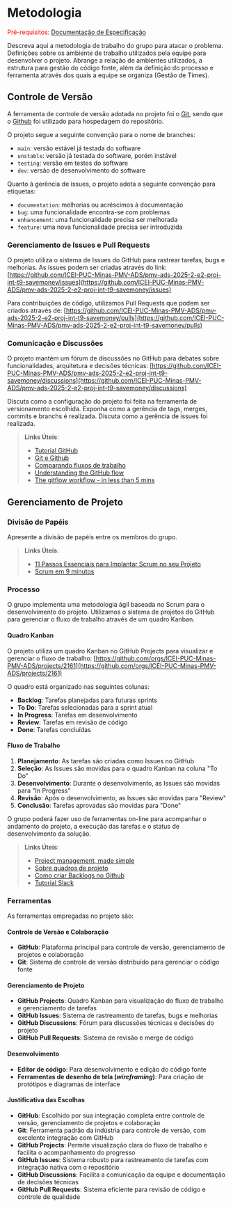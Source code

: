 
# Metodologia

<span style="color:red">Pré-requisitos: <a href="2-Especificação do Projeto.md"> Documentação de Especificação</a></span>

Descreva aqui a metodologia de trabalho do grupo para atacar o problema. Definições sobre os ambiente de trabalho utilizados pela  equipe para desenvolver o projeto. Abrange a relação de ambientes utilizados, a estrutura para gestão do código fonte, além da definição do processo e ferramenta através dos quais a equipe se organiza (Gestão de Times).

## Controle de Versão

A ferramenta de controle de versão adotada no projeto foi o
[Git](https://git-scm.com/), sendo que o [Github](https://github.com)
foi utilizado para hospedagem do repositório.

O projeto segue a seguinte convenção para o nome de branches:

- `main`: versão estável já testada do software
- `unstable`: versão já testada do software, porém instável
- `testing`: versão em testes do software
- `dev`: versão de desenvolvimento do software

Quanto à gerência de issues, o projeto adota a seguinte convenção para
etiquetas:

- `documentation`: melhorias ou acréscimos à documentação
- `bug`: uma funcionalidade encontra-se com problemas
- `enhancement`: uma funcionalidade precisa ser melhorada
- `feature`: uma nova funcionalidade precisa ser introduzida

### Gerenciamento de Issues e Pull Requests

O projeto utiliza o sistema de Issues do GitHub para rastrear tarefas, bugs e melhorias. As issues podem ser criadas através do link: [https://github.com/ICEI-PUC-Minas-PMV-ADS/pmv-ads-2025-2-e2-proj-int-t9-savemoney/issues](https://github.com/ICEI-PUC-Minas-PMV-ADS/pmv-ads-2025-2-e2-proj-int-t9-savemoney/issues)

Para contribuições de código, utilizamos Pull Requests que podem ser criados através de: [https://github.com/ICEI-PUC-Minas-PMV-ADS/pmv-ads-2025-2-e2-proj-int-t9-savemoney/pulls](https://github.com/ICEI-PUC-Minas-PMV-ADS/pmv-ads-2025-2-e2-proj-int-t9-savemoney/pulls)

### Comunicação e Discussões

O projeto mantém um fórum de discussões no GitHub para debates sobre funcionalidades, arquitetura e decisões técnicas: [https://github.com/ICEI-PUC-Minas-PMV-ADS/pmv-ads-2025-2-e2-proj-int-t9-savemoney/discussions](https://github.com/ICEI-PUC-Minas-PMV-ADS/pmv-ads-2025-2-e2-proj-int-t9-savemoney/discussions)

Discuta como a configuração do projeto foi feita na ferramenta de versionamento escolhida. Exponha como a gerência de tags, merges, commits e branchs é realizada. Discuta como a gerência de issues foi realizada.

> **Links Úteis**:
> - [Tutorial GitHub](https://guides.github.com/activities/hello-world/)
> - [Git e Github](https://www.youtube.com/playlist?list=PLHz_AreHm4dm7ZULPAmadvNhH6vk9oNZA)
>  - [Comparando fluxos de trabalho](https://www.atlassian.com/br/git/tutorials/comparing-workflows)
> - [Understanding the GitHub flow](https://guides.github.com/introduction/flow/)
> - [The gitflow workflow - in less than 5 mins](https://www.youtube.com/watch?v=1SXpE08hvGs)

## Gerenciamento de Projeto

### Divisão de Papéis

Apresente a divisão de papéis entre os membros do grupo.

> **Links Úteis**:
> - [11 Passos Essenciais para Implantar Scrum no seu 
> Projeto](https://mindmaster.com.br/scrum-11-passos/)
> - [Scrum em 9 minutos](https://www.youtube.com/watch?v=XfvQWnRgxG0)

### Processo

O grupo implementa uma metodologia ágil baseada no Scrum para o desenvolvimento do projeto. Utilizamos o sistema de projetos do GitHub para gerenciar o fluxo de trabalho através de um quadro Kanban.

#### Quadro Kanban

O projeto utiliza um quadro Kanban no GitHub Projects para visualizar e gerenciar o fluxo de trabalho: [https://github.com/orgs/ICEI-PUC-Minas-PMV-ADS/projects/2161](https://github.com/orgs/ICEI-PUC-Minas-PMV-ADS/projects/2161)

O quadro está organizado nas seguintes colunas:
- **Backlog**: Tarefas planejadas para futuras sprints
- **To Do**: Tarefas selecionadas para a sprint atual
- **In Progress**: Tarefas em desenvolvimento
- **Review**: Tarefas em revisão de código
- **Done**: Tarefas concluídas

#### Fluxo de Trabalho

1. **Planejamento**: As tarefas são criadas como Issues no GitHub
2. **Seleção**: As Issues são movidas para o quadro Kanban na coluna "To Do"
3. **Desenvolvimento**: Durante o desenvolvimento, as Issues são movidas para "In Progress"
4. **Revisão**: Após o desenvolvimento, as Issues são movidas para "Review"
5. **Conclusão**: Tarefas aprovadas são movidas para "Done"

O grupo poderá fazer uso de ferramentas on-line para acompanhar o andamento do projeto, a execução das tarefas e o status de desenvolvimento da solução.
 
> **Links Úteis**:
> - [Project management, made simple](https://github.com/features/project-management/)
> - [Sobre quadros de projeto](https://docs.github.com/pt/github/managing-your-work-on-github/about-project-boards)
> - [Como criar Backlogs no Github](https://www.youtube.com/watch?v=RXEy6CFu9Hk)
> - [Tutorial Slack](https://slack.com/intl/en-br/)

### Ferramentas

As ferramentas empregadas no projeto são:

#### Controle de Versão e Colaboração
- **GitHub**: Plataforma principal para controle de versão, gerenciamento de projetos e colaboração
- **Git**: Sistema de controle de versão distribuído para gerenciar o código fonte

#### Gerenciamento de Projeto
- **GitHub Projects**: Quadro Kanban para visualização do fluxo de trabalho e gerenciamento de tarefas
- **GitHub Issues**: Sistema de rastreamento de tarefas, bugs e melhorias
- **GitHub Discussions**: Fórum para discussões técnicas e decisões do projeto
- **GitHub Pull Requests**: Sistema de revisão e merge de código

#### Desenvolvimento
- **Editor de código**: Para desenvolvimento e edição do código fonte
- **Ferramentas de desenho de tela (_wireframing_)**: Para criação de protótipos e diagramas de interface

#### Justificativa das Escolhas

- **GitHub**: Escolhido por sua integração completa entre controle de versão, gerenciamento de projetos e colaboração
- **Git**: Ferramenta padrão da indústria para controle de versão, com excelente integração com GitHub
- **GitHub Projects**: Permite visualização clara do fluxo de trabalho e facilita o acompanhamento do progresso
- **GitHub Issues**: Sistema robusto para rastreamento de tarefas com integração nativa com o repositório
- **GitHub Discussions**: Facilita a comunicação da equipe e documentação de decisões técnicas
- **GitHub Pull Requests**: Sistema eficiente para revisão de código e controle de qualidade